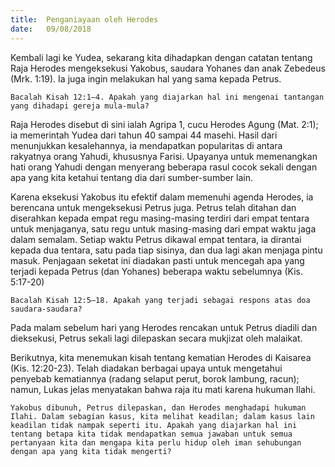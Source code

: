 ```yaml
---
title:  Penganiayaan oleh Herodes
date:   09/08/2018
---
```


Kembali lagi ke Yudea, sekarang kita dihadapkan dengan catatan tentang Raja Herodes mengeksekusi Yakobus, saudara Yohanes dan anak Zebedeus (Mrk. 1:19). Ia juga ingin melakukan hal yang sama kepada Petrus.

`Bacalah Kisah 12:1–4. Apakah yang diajarkan hal ini mengenai tantangan yang dihadapi gereja mula-mula?`

Raja Herodes disebut di sini ialah Agripa 1, cucu Herodes Agung (Mat. 2:1); ia memerintah Yudea dari tahun 40 sampai 44 masehi. Hasil dari menunjukkan kesalehannya, ia mendapatkan popularitas di antara rakyatnya orang Yahudi, khususnya Farisi. Upayanya untuk memenangkan hati orang Yahudi dengan menyerang beberapa rasul cocok sekali dengan apa yang kita ketahui tentang dia dari sumber-sumber lain.

Karena eksekusi Yakobus itu efektif dalam memenuhi agenda Herodes, ia berencana untuk mengeksekusi Petrus juga. Petrus telah ditahan dan diserahkan kepada empat regu masing-masing terdiri dari empat tentara untuk menjaganya, satu regu untuk masing-masing dari empat waktu jaga dalam semalam. Setiap waktu Petrus dikawal empat tentara, ia dirantai kepada dua tentara, satu pada tiap sisinya, dan dua lagi akan menjaga pintu masuk. Penjagaan seketat ini diadakan pasti untuk mencegah apa yang terjadi kepada Petrus (dan Yohanes) beberapa waktu sebelumnya (Kis. 5:17-20)

`Bacalah Kisah 12:5–18. Apakah yang terjadi sebagai respons atas doa saudara-saudara?`

Pada malam sebelum hari yang Herodes rencakan untuk Petrus diadili dan dieksekusi, Petrus sekali lagi dilepaskan secara mukjizat oleh malaikat.
 
Berikutnya, kita menemukan kisah tentang kematian Herodes di Kaisarea (Kis. 12:20-23). Telah diadakan berbagai upaya untuk mengetahui penyebab kematiannya (radang selaput perut, borok lambung, racun); namun, Lukas jelas menyatakan bahwa raja itu mati karena hukuman Ilahi.

`Yakobus dibunuh, Petrus dilepaskan, dan Herodes menghadapi hukuman Ilahi. Dalam sebagian kasus, kita melihat keadilan; dalam kasus lain keadilan tidak nampak seperti itu. Apakah yang diajarkan hal ini tentang betapa kita tidak mendapatkan semua jawaban untuk semua pertanyaan kita dan mengapa kita perlu hidup oleh iman sehubungan dengan apa yang kita tidak mengerti?`